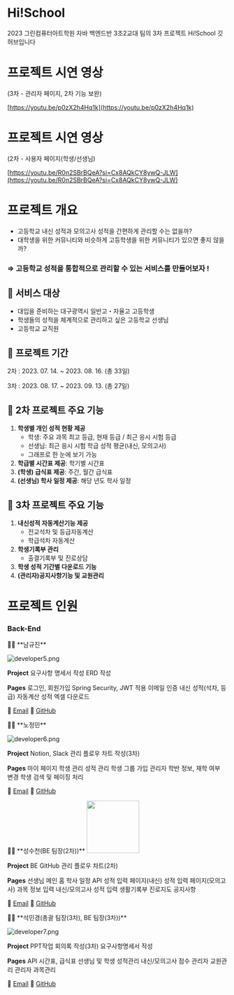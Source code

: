 # Hi!School
2023 그린컴퓨터아트학원 자바 백엔드반 3조2교대 팀의 3차 프로젝트 Hi!School 깃허브입니다

# 프로젝트 시연 영상
(3차 - 관리자 페이지, 2차 기능 보완)

[https://youtu.be/p0zX2h4Hq1k](https://youtu.be/p0zX2h4Hq1k)

# 프로젝트 시연 영상
(2차 - 사용자 페이지(학생/선생님)

[https://youtu.be/R0n2SBrBQeA?si=Cx8AQkCY8ywQ-JLW](https://youtu.be/R0n2SBrBQeA?si=Cx8AQkCY8ywQ-JLW)

# 프로젝트 개요

- 고등학교 내신 성적과 모의고사 성적을 간편하게 관리할 수는 없을까?
- 대학생을 위한 커뮤니티와 비슷하게 고등학생을 위한 커뮤니티가 있으면 좋지 않을까?

### ⇒  고등학교 성적을 통합적으로 관리할 수 있는 서비스를 만들어보자 !

## 📌 서비스 대상

- 대입을 준비하는 대구광역시 일반고・자율고 고등학생
- 학생들의 성적을 체계적으로 관리하고 싶은 고등학교 선생님
- 고등학교 교직원

## 📌 프로젝트 기간

2차 : 2023. 07. 14. ~ 2023. 08. 16. (총 33일)

3차 : 2023. 08. 17. ~ 2023. 09. 13. (총 27일)

## 📌 2차 프로젝트 주요 기능

1. **학생별 개인 성적 현황 제공** 
    - 학생: 주요 과목 최고 등급, 현재 등급 / 최근 응시 시험 등급
    - 선생님: 최근 응시 시험 학급 성적 평균(내신, 모의고사)
    - 그래프로 한 눈에 보기 가능
2. **학급별 시간표 제공**: 학기별 시간표
3. **(학생) 급식표 제공**: 주간, 월간 급식표
4. **(선생님) 학사 일정 제공**: 해당 년도 학사 일정

## 📌 3차 프로젝트 주요 기능

1. **내신성적 자동계산기능 제공**
    - 전교석차 및  등급자동계산
    - 학급석차 자동계산
2. **학생기록부 관리**
    - 출결기록부 및 진로상담
3. **학생 성적 기간별 다운로드 기능**
4. **(관리자)공지사항기능 및 교원관리**

# 프로젝트 인원

### Back-End

<aside>
💁‍♂️ **남규진**

![developer5.png](Hi!School%20bda01938369343ef83967c966a44a6c9/developer5.png)

**Project**
요구사항 명세서 작성
ERD 작성

**Pages**
로그인, 회원가입
Spring Security, JWT 적용
이메일 인증
내신 성적(석차, 등급) 자동계산
성적 엑셀 다운로드

📩 [Email](mailto:gyujin0912@gmail.com)  🔗 [GitHub](https://github.com/Minami0717) 

</aside>

<aside>
💁‍♂️ **노정민**

![developer6.png](Hi!School%20bda01938369343ef83967c966a44a6c9/developer6.png)

**Project**
Notion, Slack 관리
플로우 차트 작성(3차)

**Pages**
마이 페이지
학생 관리
성적 관리
학생 그룹 가입
관리자 학반 정보, 재학 여부 변경
학생 검색 및 페이징 처리

📩 [Email](https://www.notion.so/Hi-School-bda01938369343ef83967c966a44a6c9?pvs=21)  🔗 [GitHub](https://github.com/Junggggggggmin) 

</aside>

<aside>
💁‍♂️ **성수천(BE 팀장(2차))**

<a href="https://github.com/sucheo">
<img src="/src/assets/developer4.png" width="120px" height="120px">
</a>

**Project**
BE GitHub 관리
플로우 차트(2차)

**Pages**
선생님 메인 홈
학사 일정 API
성적 입력 페이지(내신)
성적 입력 페이지(모의고사)
과목 정보 입력
내신/모의고사 성적 입력
생활기록부 진로지도
공지사항

📩 [Email](mailto:3598ysm@gmail.com)  🔗 [GitHub](https://github.com/sucheo) 

</aside>

<aside>
💁‍♀️ **석민경(총괄 팀장(3차), BE 팀장(3차))**

![developer7.png](Hi!School%20bda01938369343ef83967c966a44a6c9/developer7.png)

**Project**
PPT작업
회의록 작성(3차)
요구사항명세서 작성

**Pages**
API 시간표, 급식표
선생님 및 학생 성적관리
내신/모의고사 점수
관리자 교원관리
관리자 과목관리

📩 [Email](mailto:smk93021@gmail.com)  🔗 [GitHub](https://github.com/Kimsukkyung0) 

</aside>
